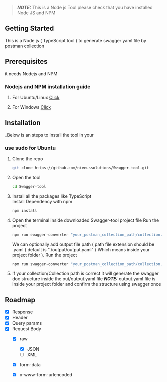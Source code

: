 > **_NOTE:_**  This is a Node js Tool please check that you have installed Node JS and NPM
<!-- GETTING STARTED -->
## Getting Started

This is a Node js ( TypeScript tool ) to generate swagger yaml file by postman collection

## Prerequisites

it needs Nodejs and NPM
  ### Nodejs and NPM installation guide 

  1. For Ubuntu/Linux [Click](https://www.geeksforgeeks.org/installation-of-node-js-on-linux/)

  2. For Windows [Click](https://www.geeksforgeeks.org/installation-of-node-js-on-windows/)
   

## Installation

_Below is an steps to install the tool in your 

   ### use sudo for Ubuntu

1. Clone the repo
   ```sh
   git clone https://github.com/niveussolutions/Swagger-tool.git
   ```
2. Open the tool  
   ```sh
   cd Swagger-tool
   ```

3. Install all the packages like TypeScript  
   Install Dependency with npm 
   ```sh
   npm install
   ```
4. Open the terminal inside downloaded Swagger-tool project file
   Run the project
   ```sh
   npm run swagger-converter "your_postman_collection_path/collection.json"
   ```
   We can optionally add output file path (  path file extension should be .yaml  ) default is   "./output/output.yaml"   (  Which means inside your project folder  ).
   Run the project
   ```sh
   npm run swagger-converter "your_postman_collection_path/collection.json" "your_output_file_path/collection.yaml"
   ```
5. If your collection/Collection path is correct it will generate the swagger doc structure inside the out/output.yaml file 
**_NOTE:_**  output.yaml file is inside your project folder and confirm the structure using swagger once 

<!-- ROADMAP -->
## Roadmap

- [x] Response
- [x] Header
- [x] Query params
- [x] Request Body
   - [X] raw
      - [x] JSON
      - [ ] XML
   - [X] form-data
   - [X] x-www-form-urlencoded


    
   